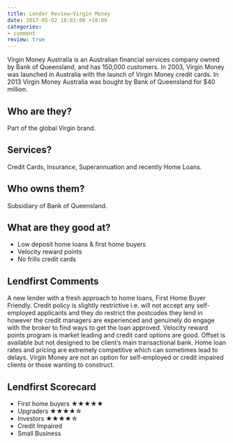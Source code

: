 ```yaml
---
title: Lender Review—Virgin Money
date: 2017-05-02 18:03:00 +10:00
categories:
- comment
review: true
---
```


Virgin Money Australia is an Australian financial services company owned by Bank of Queensland, and has 150,000 customers. In 2003, Virgin Money was launched in Australia with the launch of Virgin Money credit cards. In 2013 Virgin Money Australia was bought by Bank of Queensland for $40 million.

## Who are they?
Part of the global Virgin brand.

## Services?
Credit Cards, Insurance, Superannuation and recently Home Loans.

## Who owns them?
Subsidiary of Bank of Queensland.

## What are they good at?
* Low deposit home loans & first home buyers
* Velocity reward points
* No frills credit cards

## Lendfirst Comments
A new lender with a fresh approach to home loans, First Home Buyer Friendly. Credit policy is slightly restrictive i.e. will not accept any self-employed applicants and they do restrict the postcodes they lend in however the credit managers are experienced and genuinely do engage with the broker to find ways to get the loan approved. Velocity reward points program is market leading and credit card options are good. Offset is available but not designed to be client’s main transactional bank. Home loan rates and pricing are extremely competitive which can sometimes lead to delays. Virgin Money are not an option for self-employed or credit impaired clients or those wanting to construct.

## Lendfirst Scorecard
* First home buyers ★★★★★
* Upgraders ★★★★☆
* Investors ★★★★☆
* Credit Impaired		
* Small Business
